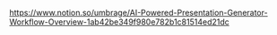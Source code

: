 https://www.notion.so/umbrage/AI-Powered-Presentation-Generator-Workflow-Overview-1ab42be349f980e782b1c81514ed21dc
